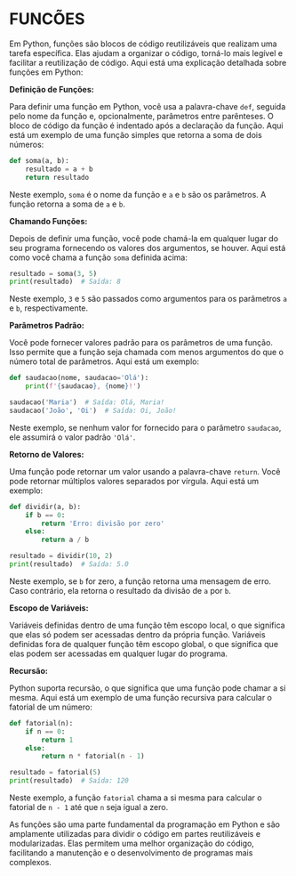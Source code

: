 # FUNCÕES
Em Python, funções são blocos de código reutilizáveis que realizam uma tarefa específica. Elas ajudam a organizar o código, torná-lo mais legível e facilitar a reutilização de código. Aqui está uma explicação detalhada sobre funções em Python:

**Definição de Funções:**

Para definir uma função em Python, você usa a palavra-chave `def`, seguida pelo nome da função e, opcionalmente, parâmetros entre parênteses. O bloco de código da função é indentado após a declaração da função. Aqui está um exemplo de uma função simples que retorna a soma de dois números:

```python
def soma(a, b):
    resultado = a + b
    return resultado
```

Neste exemplo, `soma` é o nome da função e `a` e `b` são os parâmetros. A função retorna a soma de `a` e `b`.

**Chamando Funções:**

Depois de definir uma função, você pode chamá-la em qualquer lugar do seu programa fornecendo os valores dos argumentos, se houver. Aqui está como você chama a função `soma` definida acima:

```python
resultado = soma(3, 5)
print(resultado)  # Saída: 8
```

Neste exemplo, `3` e `5` são passados como argumentos para os parâmetros `a` e `b`, respectivamente.

**Parâmetros Padrão:**

Você pode fornecer valores padrão para os parâmetros de uma função. Isso permite que a função seja chamada com menos argumentos do que o número total de parâmetros. Aqui está um exemplo:

```python
def saudacao(nome, saudacao='Olá'):
    print(f'{saudacao}, {nome}!')

saudacao('Maria')  # Saída: Olá, Maria!
saudacao('João', 'Oi')  # Saída: Oi, João!
```

Neste exemplo, se nenhum valor for fornecido para o parâmetro `saudacao`, ele assumirá o valor padrão `'Olá'`.

**Retorno de Valores:**

Uma função pode retornar um valor usando a palavra-chave `return`. Você pode retornar múltiplos valores separados por vírgula. Aqui está um exemplo:

```python
def dividir(a, b):
    if b == 0:
        return 'Erro: divisão por zero'
    else:
        return a / b

resultado = dividir(10, 2)
print(resultado)  # Saída: 5.0
```

Neste exemplo, se `b` for zero, a função retorna uma mensagem de erro. Caso contrário, ela retorna o resultado da divisão de `a` por `b`.

**Escopo de Variáveis:**

Variáveis definidas dentro de uma função têm escopo local, o que significa que elas só podem ser acessadas dentro da própria função. Variáveis definidas fora de qualquer função têm escopo global, o que significa que elas podem ser acessadas em qualquer lugar do programa.

**Recursão:**

Python suporta recursão, o que significa que uma função pode chamar a si mesma. Aqui está um exemplo de uma função recursiva para calcular o fatorial de um número:

```python
def fatorial(n):
    if n == 0:
        return 1
    else:
        return n * fatorial(n - 1)

resultado = fatorial(5)
print(resultado)  # Saída: 120
```

Neste exemplo, a função `fatorial` chama a si mesma para calcular o fatorial de `n - 1` até que `n` seja igual a zero.

As funções são uma parte fundamental da programação em Python e são amplamente utilizadas para dividir o código em partes reutilizáveis e modularizadas. Elas permitem uma melhor organização do código, facilitando a manutenção e o desenvolvimento de programas mais complexos.